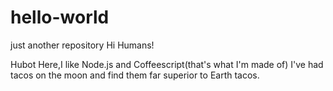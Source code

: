 # hello-world
just another repository
Hi Humans!

Hubot Here,I like Node.js and Coffeescript(that's what I'm made of)
I've had tacos on the moon and find them far superior to Earth tacos.
